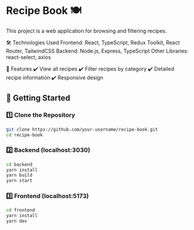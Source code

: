 # Recipe Book 🍽️

This project is a web application for browsing and filtering recipes.

🛠 Technologies Used
Frontend: React, TypeScript, Redux Toolkit, React Router, TailwindCSS
Backend: Node.js, Express, TypeScript
Other Libraries: react-select, axios

📌 Features
✔️ View all recipes
✔️ Filter recipes by category
✔️ Detailed recipe information
✔️ Responsive design

## 🚀 Getting Started

### 1️⃣ Clone the Repository

```sh
git clone https://github.com/your-username/recipe-book.git
cd recipe-book
```

### 2️⃣ Backend (localhost:3030)

```sh
cd backend
yarn install
yarn build
yarn start
```

### 3️⃣ Frontend (localhost:5173)

```sh
cd frontend
yarn install
yarn dev
```
